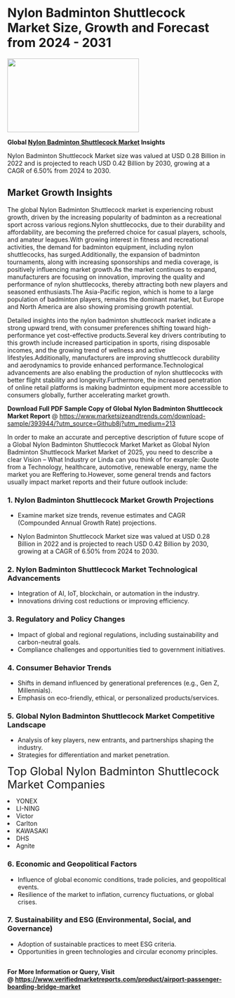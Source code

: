 <H1>Nylon Badminton Shuttlecock Market Size, Growth and Forecast from 2024 - 2031</H1><img class="aligncenter size-medium wp-image-584254" src="https://thirdeyenews.in/wp-content/uploads/2024/09/Global-Market-Research-300x168.jpeg" alt="" width="300" height="168" /><p><strong>Global&nbsp;<a href="https://www.marketsizeandtrends.com/download-sample/393944/?utm_source=Github8j?utm_medium=213">Nylon Badminton Shuttlecock Market</a> Insights</strong></p><p>Nylon Badminton Shuttlecock Market size was valued at USD 0.28 Billion in 2022 and is projected to reach USD 0.42 Billion by 2030, growing at a CAGR of 6.50% from 2024 to 2030.</p><p><h2>Market Growth Insights</h2> <p>The global Nylon Badminton Shuttlecock market is experiencing robust growth, driven by the increasing popularity of badminton as a recreational sport across various regions.Nylon shuttlecocks, due to their durability and affordability, are becoming the preferred choice for casual players, schools, and amateur leagues.With growing interest in fitness and recreational activities, the demand for badminton equipment, including nylon shuttlecocks, has surged.Additionally, the expansion of badminton tournaments, along with increasing sponsorships and media coverage, is positively influencing market growth.As the market continues to expand, manufacturers are focusing on innovation, improving the quality and performance of nylon shuttlecocks, thereby attracting both new players and seasoned enthusiasts.The Asia-Pacific region, which is home to a large population of badminton players, remains the dominant market, but Europe and North America are also showing promising growth potential.</p> <p>Detailed insights into the nylon badminton shuttlecock market indicate a strong upward trend, with consumer preferences shifting toward high-performance yet cost-effective products.Several key drivers contributing to this growth include increased participation in sports, rising disposable incomes, and the growing trend of wellness and active lifestyles.Additionally, manufacturers are improving shuttlecock durability and aerodynamics to provide enhanced performance.Technological advancements are also enabling the production of nylon shuttlecocks with better flight stability and longevity.Furthermore, the increased penetration of online retail platforms is making badminton equipment more accessible to consumers globally, further accelerating market growth.</p> <p><span class=""><strong>Download Full PDF Sample Copy of Global Nylon Badminton Shuttlecock Market Report</strong> @ <a href="https://www.marketsizeandtrends.com/download-sample/393944/?utm_source=Github8j?utm_medium=213" target="_blank">https://www.marketsizeandtrends.com/download-sample/393944/?utm_source=Github8j?utm_medium=213</a></span></p><p>In order to make an accurate and perceptive description of future scope of a Global&nbsp;Nylon Badminton Shuttlecock Market Market as Global&nbsp;Nylon Badminton Shuttlecock Market Market of 2025, you need to describe a clear Vision &ndash; What Industry or Linda can you think of for example: Quote from a Technology, healthcare, automotive, renewable energy, name the market you are Reffering to.However, some general trends and factors usually impact market reports and their future outlook include:</p><h3>1.&nbsp;<strong>Nylon Badminton Shuttlecock Market Growth Projections</strong></h3><ul><li>Examine market size trends, revenue estimates and CAGR (Compounded Annual Growth Rate) projections.</li><li><p>Nylon Badminton Shuttlecock Market size was valued at USD 0.28 Billion in 2022 and is projected to reach USD 0.42 Billion by 2030, growing at a CAGR of 6.50% from 2024 to 2030.</p></li></ul><h3>2.&nbsp;<strong>Nylon Badminton Shuttlecock Market Technological Advancements</strong></h3><ul><li>Integration of AI, IoT, blockchain, or automation in the industry.</li><li>Innovations driving cost reductions or improving efficiency.</li></ul><h3>3.&nbsp;<strong>Regulatory and Policy Changes</strong></h3><ul><li>Impact of global and regional regulations, including sustainability and carbon-neutral goals.</li><li>Compliance challenges and opportunities tied to government initiatives.</li></ul><h3>4.&nbsp;<strong>Consumer Behavior Trends</strong></h3><ul><li>Shifts in demand influenced by generational preferences (e.g., Gen Z, Millennials).</li><li>Emphasis on eco-friendly, ethical, or personalized products/services.</li></ul><h3>5.&nbsp;<strong>Global Nylon Badminton Shuttlecock Market Competitive Landscape</strong></h3><ul><li>Analysis of key players, new entrants, and partnerships shaping the industry.</li><li>Strategies for differentiation and market penetration.</li></ul><p data-pm-slice="1 1 []"><span style="color: inherit; font-family: inherit; font-size: 25px;">Top Global Nylon Badminton Shuttlecock Market Companies</span></p><div class="" data-test-id=""><p><li>YONEX</li><li> LI-NING</li><li> Victor</li><li> Carlton</li><li> KAWASAKI</li><li> DHS</li><li> Agnite</li></p></div><h3>6.&nbsp;<strong>Economic and Geopolitical Factors</strong></h3><ul><li>Influence of global economic conditions, trade policies, and geopolitical events.</li><li>Resilience of the market to inflation, currency fluctuations, or global crises.</li></ul><h3>7.&nbsp;<strong>Sustainability and ESG (Environmental, Social, and Governance)</strong></h3><ul><li>Adoption of sustainable practices to meet ESG criteria.</li><li>Opportunities in green technologies and circular economy principles.</li></ul><h2><strong style="font-size: 14px;">For More Information or Query, Visit @&nbsp;</strong><a style="background-color: #ffffff; font-size: 14px;" href="https://www.marketsizeandtrends.com/report/nylon-badminton-shuttlecock-market/" target="_blank">https://www.verifiedmarketreports.com/product/airport-passenger-boarding-bridge-market</a></h2>